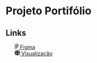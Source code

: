 # Projeto Portifólio

## Links

<ul style="list-style-type: none;"><li><a href="https://www.figma.com/file/01T9bnpk9SZk0XbuC7tXBJ/LP-Portfolio?type=design&node-id=202-54&mode=design"><svg xmlns="http://www.w3.org/2000/svg" height="1em" viewBox="0 0 384 512"><!--! Font Awesome Free 6.4.2 by @fontawesome - https://fontawesome.com License - https://fontawesome.com/license (Commercial License) Copyright 2023 Fonticons, Inc. --><path d="M14 95.7924C14 42.8877 56.8878 0 109.793 0H274.161C327.066 0 369.954 42.8877 369.954 95.7924C369.954 129.292 352.758 158.776 326.711 175.897C352.758 193.019 369.954 222.502 369.954 256.002C369.954 308.907 327.066 351.795 274.161 351.795H272.081C247.279 351.795 224.678 342.369 207.666 326.904V415.167C207.666 468.777 163.657 512 110.309 512C57.5361 512 14 469.243 14 416.207C14 382.709 31.1945 353.227 57.2392 336.105C31.1945 318.983 14 289.5 14 256.002C14 222.502 31.196 193.019 57.2425 175.897C31.196 158.776 14 129.292 14 95.7924ZM176.288 191.587H109.793C74.2172 191.587 45.3778 220.427 45.3778 256.002C45.3778 291.44 73.9948 320.194 109.381 320.416C109.518 320.415 109.655 320.415 109.793 320.415H176.288V191.587ZM207.666 256.002C207.666 291.577 236.505 320.417 272.081 320.417H274.161C309.737 320.417 338.576 291.577 338.576 256.002C338.576 220.427 309.737 191.587 274.161 191.587H272.081C236.505 191.587 207.666 220.427 207.666 256.002ZM109.793 351.795C109.655 351.795 109.518 351.794 109.381 351.794C73.9948 352.015 45.3778 380.769 45.3778 416.207C45.3778 451.652 74.6025 480.622 110.309 480.622C146.591 480.622 176.288 451.186 176.288 415.167V351.795H109.793ZM109.793 31.3778C74.2172 31.3778 45.3778 60.2173 45.3778 95.7924C45.3778 131.368 74.2172 160.207 109.793 160.207H176.288V31.3778H109.793ZM207.666 160.207H274.161C309.737 160.207 338.576 131.368 338.576 95.7924C338.576 60.2173 309.737 31.3778 274.161 31.3778H207.666V160.207Z"/></svg> Figma</a></li><li><a href=""><svg xmlns="http://www.w3.org/2000/svg" height="1em" viewBox="0 0 512 512"><!--! Font Awesome Free 6.4.2 by @fontawesome - https://fontawesome.com License - https://fontawesome.com/license (Commercial License) Copyright 2023 Fonticons, Inc. --><path d="M352 256c0 22.2-1.2 43.6-3.3 64H163.3c-2.2-20.4-3.3-41.8-3.3-64s1.2-43.6 3.3-64H348.7c2.2 20.4 3.3 41.8 3.3 64zm28.8-64H503.9c5.3 20.5 8.1 41.9 8.1 64s-2.8 43.5-8.1 64H380.8c2.1-20.6 3.2-42 3.2-64s-1.1-43.4-3.2-64zm112.6-32H376.7c-10-63.9-29.8-117.4-55.3-151.6c78.3 20.7 142 77.5 171.9 151.6zm-149.1 0H167.7c6.1-36.4 15.5-68.6 27-94.7c10.5-23.6 22.2-40.7 33.5-51.5C239.4 3.2 248.7 0 256 0s16.6 3.2 27.8 13.8c11.3 10.8 23 27.9 33.5 51.5c11.6 26 20.9 58.2 27 94.7zm-209 0H18.6C48.6 85.9 112.2 29.1 190.6 8.4C165.1 42.6 145.3 96.1 135.3 160zM8.1 192H131.2c-2.1 20.6-3.2 42-3.2 64s1.1 43.4 3.2 64H8.1C2.8 299.5 0 278.1 0 256s2.8-43.5 8.1-64zM194.7 446.6c-11.6-26-20.9-58.2-27-94.6H344.3c-6.1 36.4-15.5 68.6-27 94.6c-10.5 23.6-22.2 40.7-33.5 51.5C272.6 508.8 263.3 512 256 512s-16.6-3.2-27.8-13.8c-11.3-10.8-23-27.9-33.5-51.5zM135.3 352c10 63.9 29.8 117.4 55.3 151.6C112.2 482.9 48.6 426.1 18.6 352H135.3zm358.1 0c-30 74.1-93.6 130.9-171.9 151.6c25.5-34.2 45.2-87.7 55.3-151.6H493.4z"/></svg> Visualização</a></li>
</ul>
